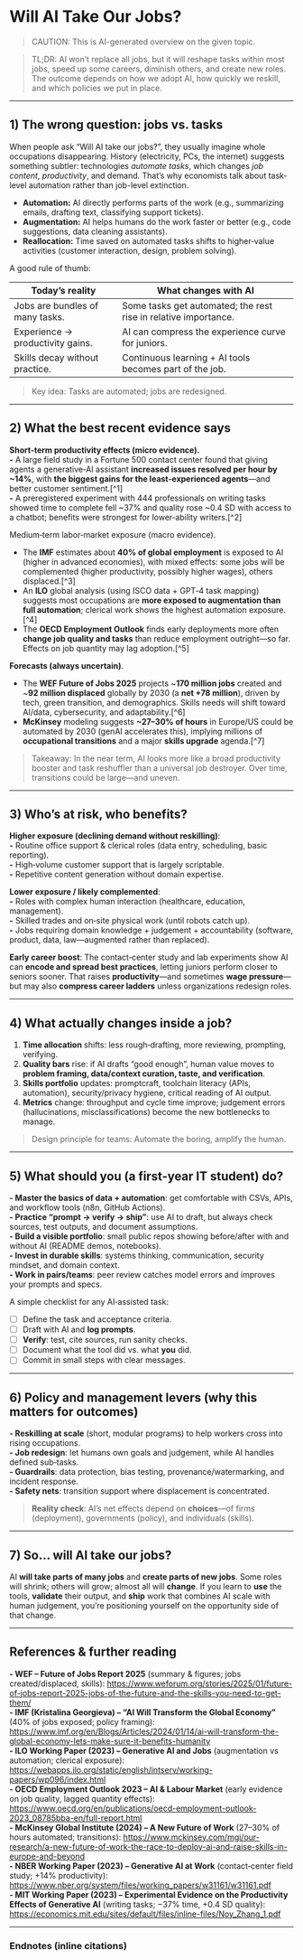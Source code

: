 # Will AI Take Our Jobs?  

>CAUTION: This is AI-generated overview on the given topic.

>TL;DR: AI won’t replace all jobs, but it will reshape tasks within most jobs, speed up some careers, diminish others, and create new roles. The outcome depends on how we adopt AI, how quickly we reskill, and which policies we put in place.

---

## 1) The wrong question: jobs vs. tasks

When people ask “Will AI take our jobs?”, they usually imagine whole occupations disappearing. History (electricity, PCs, the internet) suggests something subtler: technologies *automate tasks*, which changes *job content*, *productivity*, and demand. That’s why economists talk about task-level automation rather than job-level extinction.

- **Automation:** AI directly performs parts of the work (e.g., summarizing emails, drafting text, classifying support tickets).  
- **Augmentation:** AI helps humans do the work faster or better (e.g., code suggestions, data cleaning assistants).  
- **Reallocation:** Time saved on automated tasks shifts to higher‑value activities (customer interaction, design, problem solving).

A good rule of thumb:

| **Today’s reality** | **What changes with AI** |
|---|---|
| Jobs are bundles of many tasks. | Some tasks get automated; the rest rise in relative importance. |
| Experience → productivity gains. | AI can compress the experience curve for juniors. |
| Skills decay without practice. | Continuous learning + AI tools becomes part of the job. |

>Key idea: Tasks are automated; jobs are redesigned.

---

## 2) What the best recent evidence says

**Short‑term productivity effects (micro evidence).**  
**-** A large field study in a Fortune 500 contact center found that giving agents a generative‑AI assistant **increased issues resolved per hour by ~14%**, with **the biggest gains for the least‑experienced agents**—and better customer sentiment.[^1]  
**-** A preregistered experiment with 444 professionals on writing tasks showed time to complete fell ~37% and quality rose ~0.4 SD with access to a chatbot; benefits were strongest for lower‑ability writers.[^2]

Medium‑term labor‑market exposure (macro evidence).  
- The **IMF** estimates about **40% of global employment** is exposed to AI (higher in advanced economies), with mixed effects: some jobs will be complemented (higher productivity, possibly higher wages), others displaced.[^3]  
- An **ILO** global analysis (using ISCO data + GPT‑4 task mapping) suggests most occupations are **more exposed to augmentation than full automation**; clerical work shows the highest automation exposure.[^4]  
- The **OECD Employment Outlook** finds early deployments more often **change job quality and tasks** than reduce employment outright—so far. Effects on job quantity may lag adoption.[^5]

**Forecasts (always uncertain)**.  
- The **WEF Future of Jobs 2025** projects ~**170 million jobs** created and ~**92 million displaced** globally by 2030 (a **net +78 million**), driven by tech, green transition, and demographics. Skills needs will shift toward AI/data, cybersecurity, and adaptability.[^6]  
- **McKinsey** modeling suggests **~27–30% of hours** in Europe/US could be automated by 2030 (genAI accelerates this), implying millions of **occupational transitions** and a major **skills upgrade** agenda.[^7]

>Takeaway: In the near term, AI looks more like a broad productivity booster and task reshuffler than a universal job destroyer. Over time, transitions could be large—and uneven.

---

## 3) Who’s at risk, who benefits?

**Higher exposure (declining demand without reskilling)**:  
**-** Routine office support & clerical roles (data entry, scheduling, basic reporting).  
**-** High‑volume customer support that is largely scriptable.  
**-** Repetitive content generation without domain expertise.

**Lower exposure / likely complemented**:  
**-** Roles with complex human interaction (healthcare, education, management).  
**-** Skilled trades and on‑site physical work (until robots catch up).  
**-** Jobs requiring domain knowledge + judgement + accountability (software, product, data, law—augmented rather than replaced).

**Early career boost**: The contact‑center study and lab experiments show AI can **encode and spread best practices**, letting juniors perform closer to seniors sooner. That raises **productivity**—and sometimes **wage pressure**—but may also **compress career ladders** unless organizations redesign roles.

---

## 4) What actually changes inside a job?

1. **Time allocation** shifts: less rough‑drafting, more reviewing, prompting, verifying.  
2. **Quality bars** rise: if AI drafts “good enough”, human value moves to **problem framing, data/context curation, taste, and verification**.  
3. **Skills portfolio** updates: promptcraft, toolchain literacy (APIs, automation), security/privacy hygiene, critical reading of AI output.  
4. **Metrics** change: throughput and cycle time improve; judgement errors (hallucinations, misclassifications) become the new bottlenecks to manage.

>Design principle for teams: Automate the boring, amplify the human.

---

## 5) What should you (a first‑year IT student) do?

**- Master the basics of data + automation**: get comfortable with CSVs, APIs, and workflow tools (n8n, GitHub Actions).  
**- Practice “prompt → verify → ship”**: use AI to draft, but always check sources, test outputs, and document assumptions.  
**- Build a visible portfolio**: small public repos showing before/after with and without AI (README demos, notebooks).  
**- Invest in durable skills**: systems thinking, communication, security mindset, and domain context.  
**- Work in pairs/teams**: peer review catches model errors and improves your prompts and specs.  

A simple checklist for any AI‑assisted task:

- [ ] Define the task and acceptance criteria.  
- [ ] Draft with AI and **log prompts**.  
- [ ] **Verify**: test, cite sources, run sanity checks.  
- [ ] Document what the tool did vs. what **you** did.  
- [ ] Commit in small steps with clear messages.  

---

## 6) Policy and management levers (why this matters for outcomes)

**- Reskilling at scale** (short, modular programs) to help workers cross into rising occupations.  
**- Job redesign**: let humans own goals and judgement, while AI handles defined sub‑tasks.  
**- Guardrails**: data protection, bias testing, provenance/watermarking, and incident response.  
**- Safety nets**: transition support where displacement is concentrated.  

>**Reality check**: AI’s net effects depend on **choices**—of firms (deployment), governments (policy), and individuals (skills).

---

## 7) So… will AI take our jobs?

AI **will take parts of many jobs** and **create parts of new jobs**. Some roles will shrink; others will grow; almost all will **change**. If you learn to **use** the tools, **validate** their output, and **ship** work that combines AI scale with human judgement, you’re positioning yourself on the opportunity side of that change.

---

## References & further reading

**- WEF – Future of Jobs Report 2025** (summary & figures; jobs created/displaced, skills): https://www.weforum.org/stories/2025/01/future-of-jobs-report-2025-jobs-of-the-future-and-the-skills-you-need-to-get-them/  
**- IMF (Kristalina Georgieva) – “AI Will Transform the Global Economy”** (40% of jobs exposed; policy framing): https://www.imf.org/en/Blogs/Articles/2024/01/14/ai-will-transform-the-global-economy-lets-make-sure-it-benefits-humanity  
**- ILO Working Paper (2023) – Generative AI and Jobs** (augmentation vs automation; clerical exposure): https://webapps.ilo.org/static/english/intserv/working-papers/wp096/index.html  
**- OECD Employment Outlook 2023 – AI & Labour Market** (early evidence on job quality, lagged quantity effects): https://www.oecd.org/en/publications/oecd-employment-outlook-2023_08785bba-en/full-report.html  
**- McKinsey Global Institute (2024) – A New Future of Work** (27–30% of hours automated; transitions): https://www.mckinsey.com/mgi/our-research/a-new-future-of-work-the-race-to-deploy-ai-and-raise-skills-in-europe-and-beyond  
**- NBER Working Paper (2023) – Generative AI at Work** (contact‑center field study; +14% productivity): https://www.nber.org/system/files/working_papers/w31161/w31161.pdf  
**- MIT Working Paper (2023) – Experimental Evidence on the Productivity Effects of Generative AI** (writing tasks; −37% time, +0.4 SD quality): https://economics.mit.edu/sites/default/files/inline-files/Noy_Zhang_1.pdf

---

### Endnotes (inline citations)

[^8]: Brynjolfsson, E. et al. (2023). Generative AI at Work. NBER Working Paper w31161.  
[^9]: Noy, S. & Zhang, W. (2023). Experimental Evidence on the Productivity Effects of Generative AI. MIT Working Paper.  
[^10]: Georgieva, K. (2024). AI Will Transform the Global Economy. Let’s Make Sure It Benefits Humanity. IMF Blog.  
[^11]: ILO (2023). Generative AI and Jobs: A global analysis of potential effects on job quantity and quality.  
[^12]: OECD (2023). Employment Outlook: Artificial
